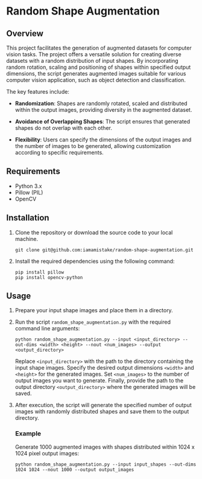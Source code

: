 # Random Shape Augmentation

## Overview

This project facilitates the generation of augmented datasets for computer vision tasks. The project offers a versatile solution for creating diverse datasets with a random distribution of input shapes. By incorporating random rotation, scaling and positioning of shapes within specified output dimensions, the script generates augmented images suitable for various computer vision application, such as object detection and classification.

The key features include:

- **Randomization**: Shapes are randomly rotated, scaled and distributed within the output images, providing diversity in the augmented dataset.
  
- **Avoidance of Overlapping Shapes**: The script ensures that generated shapes do not overlap with each other.

- **Flexibility**: Users can specify the dimensions of the output images and the number of images to be generated, allowing customization according to specific requirements.

## Requirements

- Python 3.x
- Pillow (PIL)
- OpenCV

## Installation

1. Clone the repository or download the source code to your local machine.

    ```
    git clone git@github.com:iamamistake/random-shape-augmentation.git
    ```

2. Install the required dependencies using the following command:

    ```
    pip install pillow
    pip install opencv-python
    ```

## Usage

1. Prepare your input shape images and place them in a directory.

2. Run the script `random_shape_augmentation.py` with the required command line arguments:

    ```
    python random_shape_augmentation.py --input <input_directory> --out-dims <width> <height> --nout <num_images> --output <output_directory>
    ```

    Replace `<input_directory>` with the path to the directory containing the input shape images. Specify the desired output dimensions `<width>` and `<height>` for the generated images. Set `<num_images>` to the number of output images you want to generate. Finally, provide the path to the output directory `<output_directory>` where the generated images will be saved.

3. After execution, the script will generate the specified number of output images with randomly distributed shapes and save them to the output directory.

    ### Example

    Generate 1000 augmented images with shapes distributed within 1024 x 1024 pixel output images:
    ```
    python random_shape_augmentation.py --input input_shapes --out-dims 1024 1024 --nout 1000 --output output_images
    ```